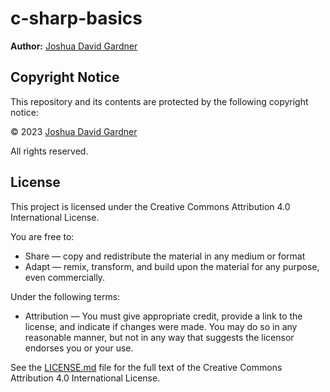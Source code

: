 # c-sharp-basics

**Author:** [Joshua David Gardner](https://github.com/jgcoding2020/c-sharp-basics)

## Copyright Notice

This repository and its contents are protected by the following copyright notice:

© 2023 [Joshua David Gardner](https://github.com/jgcoding2020/c-sharp-basics)

All rights reserved.

## License

This project is licensed under the Creative Commons Attribution 4.0 International License.

You are free to:

- Share — copy and redistribute the material in any medium or format
- Adapt — remix, transform, and build upon the material for any purpose, even commercially.

Under the following terms:

- Attribution — You must give appropriate credit, provide a link to the license, and indicate if changes were made. You may do so in any reasonable manner, but not in any way that suggests the licensor endorses you or your use.

See the [LICENSE.md](LICENSE.md) file for the full text of the Creative Commons Attribution 4.0 International License.
